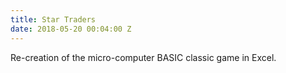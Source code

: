 ```yaml
---
title: Star Traders
date: 2018-05-20 00:04:00 Z
---
```


Re-creation of the micro-computer BASIC classic game in Excel.